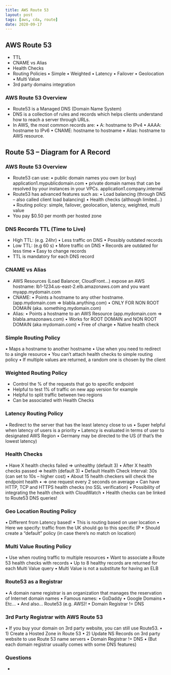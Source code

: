 ```yaml
---
title: AWS Route 53
layout: post
tags: [aws, cda, route]
date: 2020-09-17
---
```


## AWS Route 53 
- TTL
- CNAME vs Alias
- Health Checks
- Routing Policies
• Simple
• Weighted
• Latency
• Failover
• Geolocation
• Multi Value
- 3rd party domains integration

### AWS Route 53 Overview
- Route53 is a Managed DNS (Domain Name System)
- DNS is a collection of rules and records which helps clients understand
how to reach a server through URLs.
- In AWS, the most common records are:
• A: hostname to IPv4
• AAAA: hostname to IPv6
• CNAME: hostname to hostname
• Alias: hostname to AWS resource.
## Route 53 – Diagram for A Record
### AWS Route 53 Overview
- Route53 can use:
• public domain names you own (or buy)
application1.mypublicdomain.com
• private domain names that can be resolved by your instances in your VPCs.
application1.company.internal
- Route53 has advanced features such as:
• Load balancing (through DNS – also called client load balancing)
• Health checks (although limited…)
• Routing policy: simple, failover, geolocation, latency, weighted, multi value
- You pay $0.50 per month per hosted zone
### DNS Records TTL (Time to Live)
- High TTL: (e.g. 24hr)
• Less traffic on DNS
• Possibly outdated records
- Low TTL: (e.g 60 s)
• More traffic on DNS
• Records are outdated
for less time
• Easy to change records
- TTL is mandatory for
each DNS record
### CNAME vs Alias
- AWS Resources (Load Balancer, CloudFront…) expose an AWS hostname:
lb1-1234.us-east-2.elb.amazonaws.com and you want myapp.mydomain.com
- CNAME:
• Points a hostname to any other hostname. (app.mydomain.com => blabla.anything.com)
• ONLY FOR NON ROOT DOMAIN (aka. something.mydomain.com)
- Alias:
• Points a hostname to an AWS Resource (app.mydomain.com => blabla.amazonaws.com)
• Works for ROOT DOMAIN and NON ROOT DOMAIN (aka mydomain.com)
• Free of charge
• Native health check
### Simple Routing Policy
• Maps a hostname to another hostname
• Use when you need to redirect to a
single resource
• You can’t attach health checks to simple
routing policy
• If multiple values are returned, a random
one is chosen by the client
### Weighted Routing Policy
- Control the % of the requests that go to specific endpoint
- Helpful to test 1% of traffic on new app version for example
- Helpful to split traffic between two regions
- Can be associated with Health Checks
### Latency Routing Policy
• Redirect to the server that
has the least latency close
to us
• Super helpful when latency
of users is a priority
• Latency is evaluated in
terms of user to
designated AWS Region
• Germany may be directed
to the US (if that’s the
lowest latency)
### Health Checks
• Have X health checks failed => unhealthy (default 3)
• After X health checks passed => health (default 3)
• Default Health Check Interval: 30s (can set to 10s – higher cost)
• About 15 health checkers will check the endpoint health
• => one request every 2 seconds on average
• Can have HTTP, TCP and HTTPS health checks (no SSL verification)
• Possibility of integrating the health check with CloudWatch
• Health checks can be linked to Route53 DNS queries!
### Geo Location Routing Policy
• Different from Latency based!
• This is routing based on user
location
• Here we specify: traffic from the
UK should go to this specific IP
• Should create a “default” policy
(in case there’s no match on
location)
### Multi Value Routing Policy
• Use when routing traffic to multiple resources
• Want to associate a Route 53 health checks with records
• Up to 8 healthy records are returned for each Multi Value query
• Multi Value is not a substitute for having an ELB
### Route53 as a Registrar
• A domain name registrar is an organization that manages the
reservation of Internet domain names
• Famous names:
• GoDaddy
• Google Domains
• Etc…
• And also… Route53 (e.g. AWS)!
• Domain Registrar != DNS
### 3rd Party Registrar with AWS Route 53
• If you buy your domain on 3rd party website, you can still use Route53.
• 1) Create a Hosted Zone in Route 53
• 2) Update NS Records on 3rd party website to use Route 53 name servers
• Domain Registrar != DNS
• (But each domain registrar usually comes with some DNS features)
### Questions
- 

